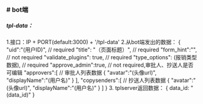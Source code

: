 ### **# bot端**
##### tpl-data：

1.接口：IP + PORT(default:3000) + '/tpl-data'
2.从bot端发出的数据：
    {
        "uid":"(用户ID)",  // required
        "title": "（页面标题）", // required
        "form_hint":"",  // not required
        "validate_plugins": true, // required
        "type_options": (报销类型数据), // required
        "approve_admin":true,  // not required,审批人、抄送人是否可编辑
        "approvers":[  // 审批人列表数据
            {
                "avatar":"(头像url)",
                "displayName":"(用户名)"
            }
        ],
        "copysenders":[  // 抄送人列表数据
            {
                "avatar":"(头像url)",
                "displayName":"(用户名)"
            }
        ]
    }
3. tplserver返回数据： 
    {
        data_id: "(data_id)"
    }
   